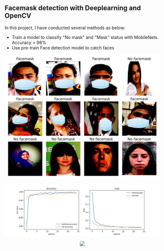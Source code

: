 ## Facemask detection with Deeplearning and OpenCV

In this project, I have conducted several methods as below:
- Train a model to classify "No mask" and "Mask" status with MobileNets. Accuracy > 98%
- Use pre-train Face detection model to catch faces

<p align="center"><img src="./predict_with_model.jpg" width = "1024"></p>
<p align="center"><img src="./training_history.jpg" width="1024"></p>
<p align="center"><img src="./facemask_detection_result.gif" width="640"></p>
